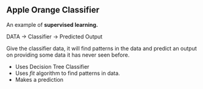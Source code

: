 ## Apple Orange Classifier

An example of **supervised learning.**

DATA -> Classifier -> Predicted Output

Give the classifier data, it will find patterns in the data and predict an output on providing some data it has never seen before. 

- Uses Decision Tree Classifier
- Uses _fit_ algorithm to find patterns in data.
- Makes a prediction
